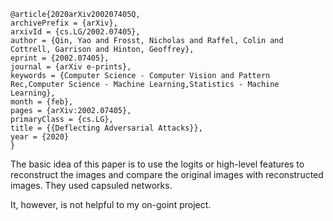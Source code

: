 ```
@article{2020arXiv200207405Q,
archivePrefix = {arXiv},
arxivId = {cs.LG/2002.07405},
author = {Qin, Yao and Frosst, Nicholas and Raffel, Colin and Cottrell, Garrison and Hinton, Geoffrey},
eprint = {2002.07405},
journal = {arXiv e-prints},
keywords = {Computer Science - Computer Vision and Pattern Rec,Computer Science - Machine Learning,Statistics - Machine Learning},
month = {feb},
pages = {arXiv:2002.07405},
primaryClass = {cs.LG},
title = {{Deflecting Adversarial Attacks}},
year = {2020}
}
```
The basic idea of this paper is to use the logits or high-level features to reconstruct the images and compare the original images with reconstructed images. They used capsuled networks.

It, however, is not helpful to my on-goint project.